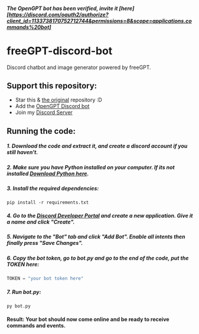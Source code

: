 ##### The OpenGPT bot has been verified, invite it [here][https://discord.com/oauth2/authorize?client_id=1133738170752712744&permissions=8&scope=applications.commands%20bot]
# freeGPT-discord-bot

Discord chatbot and image generator powered by freeGPT.

## Support this repository:

- Star this & [the original](https://github.com/achyuth4/OpenGPT) repository :D
- Add the [OpenGPT Discord bot](https://discord.com/api/oauth2/authorize?client_id=1133738170752712744&permissions=8&scope=applications.commands%20bot)
- Join my [Discord Server](https://discord.gg/aN4mcx7pga)

## Running the code:
##### 1. Download the code and extract it, and create a discord account if you still haven't.
##### 2. Make sure you have Python installed on your computer. If its not installed [Download Python here](https://www.python.org/downloads/).
##### 3. Install the required dependencies:
```
pip install -r requirements.txt
```
##### 4. Go to the [Discord Developer Portal](https://discord.com/developers) and create a new application. Give it a name and click "Create".
##### 5. Navigate to the "Bot" tab and click "Add Bot". Enable all intents then finally press "Save Changes".
##### 6. Copy the bot token, go to bot.py and go to the end of the code, put the TOKEN here:
```python
TOKEN = "your bot token here"
```
##### 7. Run bot.py:
```
py bot.py
```
#### Result: Your bot should now come online and be ready to receive commands and events.
